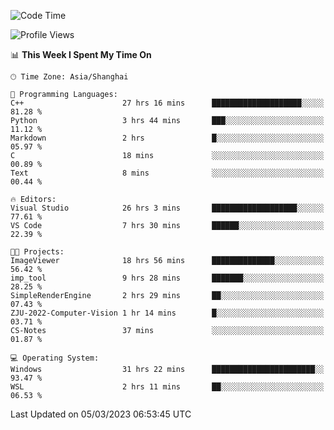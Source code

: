 <!--START_SECTION:waka-->
![Code Time](http://img.shields.io/badge/Code%20Time-728%20hrs%2028%20mins-blue)

![Profile Views](http://img.shields.io/badge/Profile%20Views-4-blue)

📊 **This Week I Spent My Time On** 

```text
🕑︎ Time Zone: Asia/Shanghai

💬 Programming Languages: 
C++                      27 hrs 16 mins      ████████████████████░░░░░   81.28 % 
Python                   3 hrs 44 mins       ███░░░░░░░░░░░░░░░░░░░░░░   11.12 % 
Markdown                 2 hrs               █░░░░░░░░░░░░░░░░░░░░░░░░   05.97 % 
C                        18 mins             ░░░░░░░░░░░░░░░░░░░░░░░░░   00.89 % 
Text                     8 mins              ░░░░░░░░░░░░░░░░░░░░░░░░░   00.44 % 

🔥 Editors: 
Visual Studio            26 hrs 3 mins       ███████████████████░░░░░░   77.61 % 
VS Code                  7 hrs 30 mins       ██████░░░░░░░░░░░░░░░░░░░   22.39 % 

🐱‍💻 Projects: 
ImageViewer              18 hrs 56 mins      ██████████████░░░░░░░░░░░   56.42 % 
imp_tool                 9 hrs 28 mins       ███████░░░░░░░░░░░░░░░░░░   28.25 % 
SimpleRenderEngine       2 hrs 29 mins       ██░░░░░░░░░░░░░░░░░░░░░░░   07.43 % 
ZJU-2022-Computer-Vision 1 hr 14 mins        █░░░░░░░░░░░░░░░░░░░░░░░░   03.71 % 
CS-Notes                 37 mins             ░░░░░░░░░░░░░░░░░░░░░░░░░   01.87 % 

💻 Operating System: 
Windows                  31 hrs 22 mins      ███████████████████████░░   93.47 % 
WSL                      2 hrs 11 mins       ██░░░░░░░░░░░░░░░░░░░░░░░   06.53 % 
```


 Last Updated on 05/03/2023 06:53:45 UTC
<!--END_SECTION:waka-->